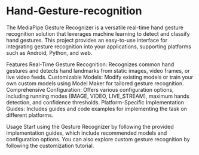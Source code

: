 # Hand-Gesture-recognition
The MediaPipe Gesture Recognizer is a versatile real-time hand gesture recognition solution that leverages machine learning to detect and classify hand gestures. This project provides an easy-to-use interface for integrating gesture recognition into your applications, supporting platforms such as Android, Python, and web.

Features
Real-Time Gesture Recognition: Recognizes common hand gestures and detects hand landmarks from static images, video frames, or live video feeds.
Customizable Models: Modify existing models or train your own custom models using Model Maker for tailored gesture recognition.
Comprehensive Configuration: Offers various configuration options, including running modes (IMAGE, VIDEO, LIVE_STREAM), maximum hands detection, and confidence thresholds.
Platform-Specific Implementation Guides: Includes guides and code examples for implementing the task on different platforms.

Usage
Start using the Gesture Recognizer by following the provided implementation guides, which include recommended models and configuration options. You can also explore custom gesture recognition by following the customization tutorial.




